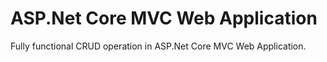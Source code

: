 # ASP.Net Core MVC Web Application

Fully functional CRUD operation in ASP.Net Core MVC Web Application.
